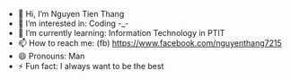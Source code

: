- 👋 Hi, I’m Nguyen Tien Thang
- 👀 I’m interested in: Coding -_-
- 🌱 I’m currently learning: Information Technology in PTIT
- 📫 How to reach me: (fb) https://www.facebook.com/nguyenthang7215 
- 😄 Pronouns: Man
- ⚡ Fun fact: I always want to be the best

<!---
NguyenThang7215/NguyenThang7215 is a ✨ special ✨ repository because its `README.md` (this file) appears on your GitHub profile.
You can click the Preview link to take a look at your changes.
--->
